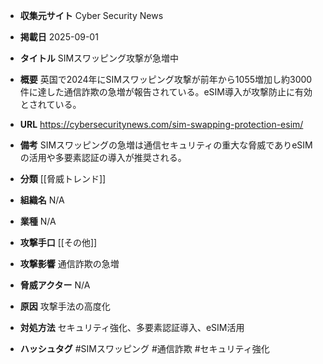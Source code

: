 - **収集元サイト**
Cyber Security News

- **掲載日**
2025-09-01

- **タイトル**
SIMスワッピング攻撃が急増中

- **概要**
英国で2024年にSIMスワッピング攻撃が前年から1055増加し約3000件に達した通信詐欺の急増が報告されている。eSIM導入が攻撃防止に有効とされている。

- **URL**
https://cybersecuritynews.com/sim-swapping-protection-esim/

- **備考**
SIMスワッピングの急増は通信セキュリティの重大な脅威でありeSIMの活用や多要素認証の導入が推奨される。

- **分類**
[[脅威トレンド]]

- **組織名**
N/A

- **業種**
N/A

- **攻撃手口**
[[その他]]

- **攻撃影響**
通信詐欺の急増

- **脅威アクター**
N/A

- **原因**
攻撃手法の高度化

- **対処方法**
セキュリティ強化、多要素認証導入、eSIM活用

- **ハッシュタグ**
#SIMスワッピング #通信詐欺 #セキュリティ強化
